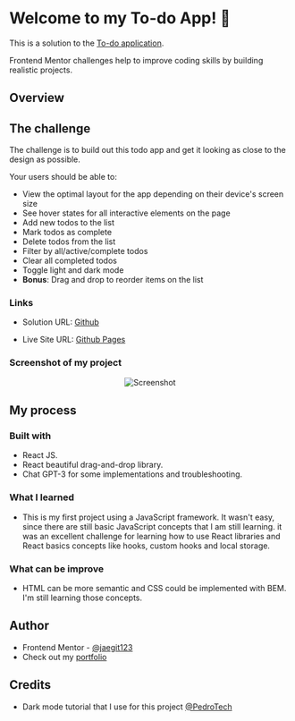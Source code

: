 # Welcome to my To-do App! 👋

This is a solution to the [To-do application](https://www.frontendmentor.io/challenges/todo-app-Su1_KokOW).

Frontend Mentor challenges help to improve coding skills by building realistic projects.

## Overview

## The challenge

The challenge is to build out this todo app and get it looking as close to the design as possible.

Your users should be able to:

- View the optimal layout for the app depending on their device's screen size
- See hover states for all interactive elements on the page
- Add new todos to the list
- Mark todos as complete
- Delete todos from the list
- Filter by all/active/complete todos
- Clear all completed todos
- Toggle light and dark mode
- **Bonus**: Drag and drop to reorder items on the list

### Links

- Solution URL: [Github](https://github.com/jaedevgithub/todoApp)

- Live Site URL: [Github Pages](https://jaedevgithub.github.io/todoApp/)

### Screenshot of my project

<p align="center">
  <img src="https://media.giphy.com/media/v1.Y2lkPTc5MGI3NjExa2puaHZmMmhpOHU5aGJ2M2k0cnBxN3R2YWV6ZWF1M29oYzk1MDI5cCZlcD12MV9pbnRlcm5hbF9naWZfYnlfaWQmY3Q9Zw/vKqiAXEN9iQciNMwls/giphy.gif" alt="Screenshot"/>
</p>

## My process

### Built with

- React JS.
- React beautiful drag-and-drop library.
- Chat GPT-3 for some implementations and troubleshooting.

### What I learned

- This is my first project using a JavaScript framework. It wasn't easy, since there are still basic JavaScript concepts that I am still learning. it was an excellent challenge for learning how to use React libraries and React basics concepts like hooks, custom hooks and local storage.

### What can be improve

- HTML can be more semantic and CSS could be implemented with BEM. I'm still learning those concepts.

## Author

- Frontend Mentor - [@jaegit123](https://www.frontendmentor.io/profile/jaegit123)
- Check out my [portfolio](https://codingwithjae.dev/)

## Credits

- Dark mode tutorial that I use for this project [@PedroTech](https://www.youtube.com/watch?v=VzF2iTTc0MA&t=817s)
